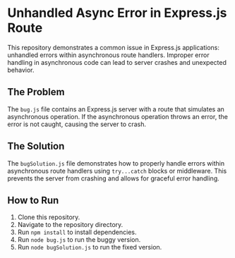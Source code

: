 # Unhandled Async Error in Express.js Route

This repository demonstrates a common issue in Express.js applications: unhandled errors within asynchronous route handlers.  Improper error handling in asynchronous code can lead to server crashes and unexpected behavior.

## The Problem

The `bug.js` file contains an Express.js server with a route that simulates an asynchronous operation.  If the asynchronous operation throws an error, the error is not caught, causing the server to crash.

## The Solution

The `bugSolution.js` file demonstrates how to properly handle errors within asynchronous route handlers using `try...catch` blocks or middleware.  This prevents the server from crashing and allows for graceful error handling.

## How to Run

1. Clone this repository.
2. Navigate to the repository directory.
3. Run `npm install` to install dependencies.
4. Run `node bug.js` to run the buggy version.
5. Run `node bugSolution.js` to run the fixed version. 
